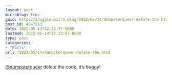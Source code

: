 ```yaml
---
layout: post
microblog: true
guid: http://snuggle.micro.blog/2022/05/14/dumpsterqueer-delete-the.html
post_id: 4547213
date: 2022-05-14T12:23:57-0000
lastmod: 2022-05-14T12:23:57-0000
type: post
categories:
- "Posts"
url: /2022/05/14/dumpsterqueer-delete-the.html
---
```

<p><span class="h-card" translate="no"><a href="https://ondergrond.org/@dumpsterqueer" class="u-url mention">@<span>dumpsterqueer</span></a></span> delete the code, it’s buggy!</p>
